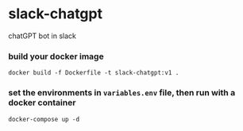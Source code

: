 # slack-chatgpt
chatGPT bot in slack

### build your docker image
```shell
docker build -f Dockerfile -t slack-chatgpt:v1 .
```

### set the environments in `variables.env` file, then run with a docker container
```shell
docker-compose up -d
```
